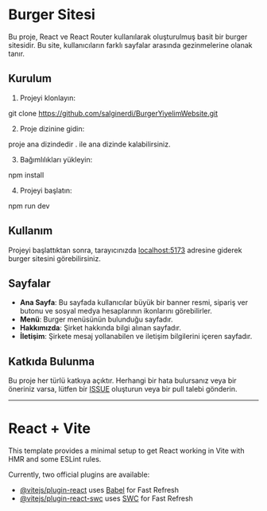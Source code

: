 # Burger Sitesi

Bu proje, React ve React Router kullanılarak oluşturulmuş basit bir burger sitesidir. Bu site, kullanıcıların farklı sayfalar arasında gezinmelerine olanak tanır.

## Kurulum

1. Projeyi klonlayın:

git clone https://github.com/salginerdi/BurgerYiyelimWebsite.git


2. Proje dizinine gidin:

proje ana dizindedir . ile ana dizinde kalabilirsiniz.


3. Bağımlılıkları yükleyin:

npm install


4. Projeyi başlatın:

npm run dev


## Kullanım

Projeyi başlattıktan sonra, tarayıcınızda [localhost:5173](http://localhost:5173) adresine giderek burger sitesini görebilirsiniz.

## Sayfalar

- **Ana Sayfa**: Bu sayfada kullanıcılar büyük bir banner resmi, sipariş ver butonu ve sosyal medya hesaplarının ikonlarını görebilirler.
- **Menü**: Burger menüsünün bulunduğu sayfadır.
- **Hakkımızda**: Şirket hakkında bilgi alınan sayfadır.
- **İletişim**: Şirkete mesaj yollanabilen ve iletişim bilgilerini içeren sayfadır.

## Katkıda Bulunma

Bu proje her türlü katkıya açıktır. Herhangi bir hata bulursanız veya bir öneriniz varsa, lütfen bir [ISSUE](https://github.com/salginerdi/BurgerYiyelimWebsite/issues) oluşturun veya bir pull talebi gönderin.

_______________________________
# React + Vite

This template provides a minimal setup to get React working in Vite with HMR and some ESLint rules.

Currently, two official plugins are available:

- [@vitejs/plugin-react](https://github.com/vitejs/vite-plugin-react/blob/main/packages/plugin-react/README.md) uses [Babel](https://babeljs.io/) for Fast Refresh
- [@vitejs/plugin-react-swc](https://github.com/vitejs/vite-plugin-react-swc) uses [SWC](https://swc.rs/) for Fast Refresh
